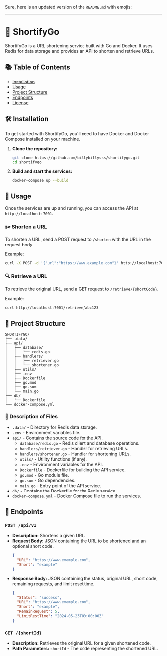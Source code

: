 Sure, here is an updated version of the `README.md` with emojis:

---

# 🚀 ShortifyGo

ShortifyGo is a URL shortening service built with Go and Docker. It uses Redis for data storage and provides an API to shorten and retrieve URLs.

## 📚 Table of Contents
- [Installation](#installation)
- [Usage](#usage)
- [Project Structure](#project-structure)
- [Endpoints](#endpoints)
- [License](#license)

## 🛠️ Installation

To get started with ShortifyGo, you'll need to have Docker and Docker Compose installed on your machine.

1. **Clone the repository:**
   ```sh
   git clone https://github.com/billybillysss/shortifygo.git
   cd shortifygo
   ```

2. **Build and start the services:**
   ```sh
   docker-compose up --build
   ```

## 🚀 Usage

Once the services are up and running, you can access the API at `http://localhost:7001`.

### ✂️ Shorten a URL

To shorten a URL, send a POST request to `/shorten` with the URL in the request body.

Example:
```sh
curl -X POST -d '{"url":"https://www.example.com"}' http://localhost:7001/shorten
```

### 🔍 Retrieve a URL

To retrieve the original URL, send a GET request to `/retrieve/{shortCode}`.

Example:
```sh
curl http://localhost:7001/retrieve/abc123
```

## 📂 Project Structure

```plaintext
SHORTIFYGO/
├── .data/
├── api/
│   ├── database/
│   │   └── redis.go
│   ├── handlers/
│   │   ├── retriever.go
│   │   └── shortener.go
│   ├── utils/
│   ├── .env
│   ├── Dockerfile
│   ├── go.mod
│   ├── go.sum
│   └── main.go
├── db/
│   └── Dockerfile
└── docker-compose.yml
```

### 📄 Description of Files

- `.data/` - Directory for Redis data storage.
- `.env` - Environment variables file.
- `api/` - Contains the source code for the API.
  - `database/redis.go` - Redis client and database operations.
  - `handlers/retriever.go` - Handler for retrieving URLs.
  - `handlers/shortener.go` - Handler for shortening URLs.
  - `utils/` - Utility functions (if any).
  - `.env` - Environment variables for the API.
  - `Dockerfile` - Dockerfile for building the API service.
  - `go.mod` - Go module file.
  - `go.sum` - Go dependencies.
  - `main.go` - Entry point of the API service.
- `db/` - Contains the Dockerfile for the Redis service.
- `docker-compose.yml` - Docker Compose file to run the services.

## 📡 Endpoints

### `POST /api/v1`
- **Description:** Shortens a given URL.
- **Request Body:** JSON containing the URL to be shortened and an optional short code.
  ```json
  {
    "URL": "https://www.example.com",
    "Short": "example"
  }
  ```
- **Response Body:** JSON containing the status, original URL, short code, remaining requests, and limit reset time.
  ```json
  {
    "Status": "success",
    "URL": "https://www.example.com",
    "Short": "example",
    "RemainRequest": 5,
    "LimitRestTime": "2024-05-23T00:00:00Z"
  }
  ```

### `GET /{shortId}`
- **Description:** Retrieves the original URL for a given shortened code.
- **Path Parameters:** `shortId` - The code representing the shortened URL.
